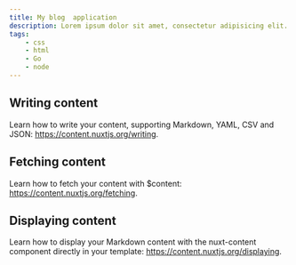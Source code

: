 ```yaml
---
title: My blog  application
description: Lorem ipsum dolor sit amet, consectetur adipisicing elit. Eum ipsum, nulla! At commodi, delectus deserunt dolore dolorem ea et inventore itaque laborum nisi, reprehenderit voluptates.
tags:
    - css
    - html
    - Go
    - node
---
```


## Writing content
Learn how to write your content, supporting Markdown, YAML, CSV and JSON: https://content.nuxtjs.org/writing.

## Fetching content

Learn how to fetch your content with $content: https://content.nuxtjs.org/fetching.

## Displaying content

Learn how to display your Markdown content with the nuxt-content component directly in your template: https://content.nuxtjs.org/displaying.
